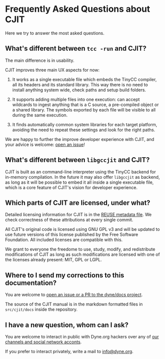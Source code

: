 # Frequently Asked Questions about CJIT

Here we try to answer the most asked questions.

## What's different between `tcc -run` and CJIT?

The main difference is in usability.

CJIT improves three main UX aspects for now:

1. It works as a single executable file which embeds the TinyCC
   compiler, all its headers and its standard library. This way there
   is no need to install anything system wide, check paths and setup
   build folders.

2. It supports adding multiple files into one execution: can accept
   wildcards to ingest anything that is a C source, a pre-compiled
   object or a shared library. The symbols exported by each file will
   be visible to all during the same execution.

3. It finds automatically common system libraries for each target
   platform, avoiding the need to repeat these settings and look for
   the right paths.

We are happy to further the improve developer experience with CJIT,
and your advice is welcome: [open an issue](https://github.com/dyne/cjit/issues)!

## What's different between `libgccjit` and CJIT?

CJIT is built as an command-line interpreter using the TinyCC backend
for in-memory compilation. In the future it may also offer `libgccjit`
as backend, as long as it will be possible to embed it all inside a
single executable file, which is a core feature of CJIT's vision for
developer experience.

## Which parts of CJIT are licensed, under what?

Detailed licensing information for CJIT is in the [REUSE metadata
file](https://github.com/dyne/cjit/blob/main/REUSE.toml). We check
correctness of these attributions at every single commit.

All CJIT's original code is licensed using GNU GPL v3 and will be
updated to use future versions of this license published by the Free
Software Foundation. All included licenses are compatible with this.

We grant to everyone the freedome to use, study, modify, and
redistribute modifications of CJIT as long as such modifications are
licensed with one of the licenses already present: MIT, GPL or LGPL.

## Where to I send my corrections to this documentation?

You are welcome to [open an issue or a PR to the dyne/docs project](https://github.com/dyne/docs).

The source of the CJIT manual is in the markdown formatted files in `src/cjit/docs` inside the repository.

## I have a new question, whom can I ask?

You are welcome to interact in public with Dyne.org hackers over any
of [our channels and social network acconts](https://dyne.org/contact).

If you prefer to interact privately, write a mail to
[info@dyne.org](mailto:info@dyne.org).
